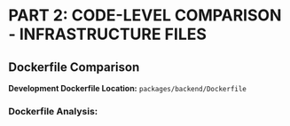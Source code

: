 # PART 2: CODE-LEVEL COMPARISON - INFRASTRUCTURE FILES

## Dockerfile Comparison

**Development Dockerfile Location:** `packages/backend/Dockerfile`

### Dockerfile Analysis:
